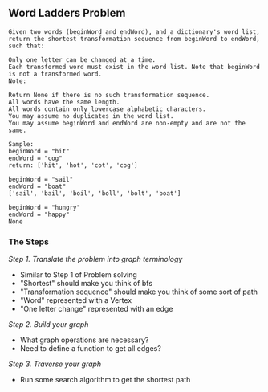 ## Word Ladders Problem

```
Given two words (beginWord and endWord), and a dictionary's word list, return the shortest transformation sequence from beginWord to endWord, such that:

Only one letter can be changed at a time.
Each transformed word must exist in the word list. Note that beginWord is not a transformed word.
Note:

Return None if there is no such transformation sequence.
All words have the same length.
All words contain only lowercase alphabetic characters.
You may assume no duplicates in the word list.
You may assume beginWord and endWord are non-empty and are not the same.
```

```
Sample:
beginWord = "hit"
endWord = "cog"
return: ['hit', 'hot', 'cot', 'cog']

beginWord = "sail"
endWord = "boat"
['sail', 'bail', 'boil', 'boll', 'bolt', 'boat']

beginWord = "hungry"
endWord = "happy"
None
```

### The Steps

*Step 1. Translate the problem into graph terminology*
- Similar to Step 1 of Problem solving
- "Shortest" should make you think of bfs
- "Transformation sequence" should make you think of some sort of path
- "Word" represented with a Vertex
- "One letter change" represented with an edge

*Step 2. Build your graph*
- What graph operations are necessary?
- Need to define a function to get all edges?
    
*Step 3. Traverse your graph*
- Run some search algorithm to get the shortest path
